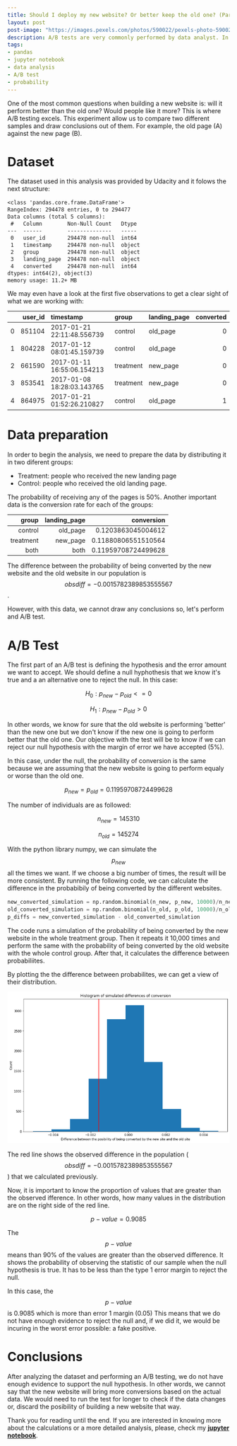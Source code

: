```yaml
---
title: Should I deploy my new website? Or better keep the old one? (Part 1)
layout: post
post-image: "https://images.pexels.com/photos/590022/pexels-photo-590022.jpeg"
description: A/B tests are very commonly performed by data analyst. In this post, I'll run some tests to help a fake company understand if they should implement the new page or keep the old one.
tags:
- pandas
- jupyter notebook
- data analysis
- A/B test
- probability
---
```


One of the most common questions when building a new website is: will it perform better than the old one? Would people like it more? This is where A/B testing excels. This experiment allow us to compare two different samples and draw conclusions out of them. For example, the old page (A) against the new page (B).

# Dataset
The dataset used in this analysis was provided by Udacity and it folows the next structure:

```
<class 'pandas.core.frame.DataFrame'>
RangeIndex: 294478 entries, 0 to 294477
Data columns (total 5 columns):
 #   Column        Non-Null Count   Dtype 
---  ------        --------------   ----- 
 0   user_id       294478 non-null  int64 
 1   timestamp     294478 non-null  object
 2   group         294478 non-null  object
 3   landing_page  294478 non-null  object
 4   converted     294478 non-null  int64 
dtypes: int64(2), object(3)
memory usage: 11.2+ MB
```

We may even have a look at the first five observations to get a clear sight of what we are working with:

|    |   user_id | timestamp                  | group     | landing_page   |   converted |
|---:|----------:|:---------------------------|:----------|:---------------|------------:|
|  0 |    851104 | 2017-01-21 22:11:48.556739 | control   | old_page       |           0 |
|  1 |    804228 | 2017-01-12 08:01:45.159739 | control   | old_page       |           0 |
|  2 |    661590 | 2017-01-11 16:55:06.154213 | treatment | new_page       |           0 |
|  3 |    853541 | 2017-01-08 18:28:03.143765 | treatment | new_page       |           0 |
|  4 |    864975 | 2017-01-21 01:52:26.210827 | control   | old_page       |           1 |

# Data preparation
In order to begin the analysis, we need to prepare the data by distributing it in two diferent groups:
*   Treatment: people who received the new landing page
*   Control: people who received the old landing page.

The probability of receiving any of the pages is 50%. Another important data is the conversion rate for each of the groups:

|   group   |   landing_page    |   conversion  |
|----------:|------------------:|--------------:|
|   control |   old_page        |   0.1203863045004612         |
| treatment |   new_page        |   0.11880806551510564       |
|   both    |   both            |   0.11959708724499628       |


The difference between the probability of being converted by the new website and the old website in our population is $$obsdiff = -0.0015782389853555567$$.

However, with this data, we cannot draw any conclusions so, let's perform and A/B test.

# A/B Test
The first part of an A/B test is defining the hypothesis and the error amount we want to accept. We should define a null hyphothesis that we know it's true and a an alternative one to reject the null. In this case:

$$H_0: p_{new} - p_{old} <= 0$$

$$H_1: p_{new} - p_{old} > 0$$

In other words, we know for sure that the old website is performing 'better' than the new one but we don't know if the new one is going to perform better that the old one. Our objective with the test will be to know if we can reject our null hypothesis with the margin of error we have accepted (5%).

In this case, under the null, the probability of conversion is the same because we are assuming that the new website is going to perform equaly or worse than the old one.

$$p_{new} = p_{old} = 0.11959708724499628$$

The number of individuals are as followed:

$$n_{new} = 145310$$

$$n_{old} = 145274$$

With the python library numpy, we can simulate the $$p_{new}$$ all the times we want. If we choose a big number of times, the result will be more consistent. By running the following code, we can calculate the difference in the probabibily of being converted by the different websites.

```python
new_converted_simulation = np.random.binomial(n_new, p_new, 10000)/n_new
old_converted_simulation = np.random.binomial(n_old, p_old, 10000)/n_old
p_diffs = new_converted_simulation - old_converted_simulation
```

The code runs a simulation of the probability of being converted by the new website in the whole treatment group. Then it repeats it 10,000 times and perform the same with the probability of being converted by the old website with the whole control group. After that, it calculates the difference between probabiliites.

By plotting the the difference between probabilites, we can get a view of their distribution.

![ab-testint](/assets/images/ab-testing/simul-hist.png)

The red line shows the observed difference in the population ($$obsdiff = -0.0015782389853555567$$) that we calculated previously.

Now, it is important to know the proportion of values that are greater than the observed ifference. In other words, how many values in the distribution are on the right side of the red line.

$$p-value = 0.9085$$

The $$p-value$$ means than 90% of the values are greater than the observed difference. It shows the probability of observing the statistic of our sample when the null hypothesis is true. It has to be less than the type 1 error margin to reject the null.

In this case, the $$p-value$$ is 0.9085 which is more than error 1 margin (0.05) This means that we do not have enough evidence to reject the null and, if we did it, we would be incuring in the worst error possible: a fake positive.

# Conclusions
After analyzing the dataset and performing an A/B testing, we do not have enough evidence to support the null hypothesis. In other words, we cannot say that the new website will bring more conversions based on the actual data. We would need to run the test for longer to check if the data changes or, discard the posibility of building a new website that way.

Thank you for reading until the end. If you are interested in knowing more about the calculations or a more detailed analysis, please, check my **[jupyter notebook](https://github.com/aingelmo/portfolio/blob/main/Udacity/Project_3_Analyze%20AB%20Test%20Results/Analyze_ab_test_results_notebook.ipynb)**.